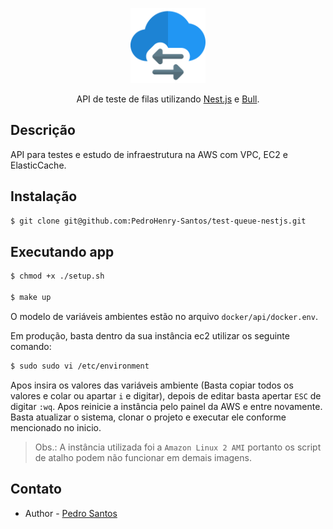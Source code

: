 <p align="center">
  <img src=".github/infra.png" width="120" alt="Test Logo" />
</p>

<p align="center">API de teste de filas utilizando <a href="https://docs.nestjs.com/" target="_blank">Nest.js</a> e <a href="https://www.npmjs.com/package/bull" target="_blank">Bull</a>.</p>
<p align="center">


## Descrição

API para testes e estudo de infraestrutura na AWS com VPC, EC2 e ElasticCache.

## Instalação

```bash
$ git clone git@github.com:PedroHenry-Santos/test-queue-nestjs.git
```

## Executando app

```bash
$ chmod +x ./setup.sh

$ make up
```
O modelo de variáveis ambientes estão no arquivo ``docker/api/docker.env``. 

Em produção, basta dentro da sua instância ec2 utilizar os seguinte comando:
```bash
$ sudo sudo vi /etc/environment
```
Apos insira os valores das variáveis ambiente (Basta copiar todos os valores e colar ou apartar ``i`` e digitar), depois de editar basta apertar ``ESC`` de digitar ``:wq``. Apos reinicie a instância pelo painel da AWS e entre novamente. Basta atualizar o sistema, clonar o projeto e executar ele conforme mencionado no inicio.

> Obs.: A instância utilizada foi a ``Amazon Linux 2 AMI`` portanto os script de atalho podem não funcionar em demais imagens.

## Contato

- Author - [Pedro Santos](https://www.linkedin.com/in/pedro-henry-santos/)